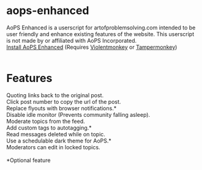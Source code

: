 # aops-enhanced
AoPS Enhanced is a userscript for artofproblemsolving.com intended to be user friendly and enhance existing features of the website. This userscript is not made by or affiliated with AoPS Incorporated.<br>
<a href='https://github.com/epiccakeking/aops-enhanced/raw/master/aopsenhanced.user.js'>Install AoPS Enhanced</a> (Requires <a href='https://violentmonkey.github.io/get-it/'>Violentmonkey</a> or <a href='https://www.tampermonkey.net/'>Tampermonkey</a>)<br>
<br>
# Features
Quoting links back to the original post.<br>
Click post number to copy the url of the post.<br>
Replace flyouts with browser notifications.\*<br>
Disable idle monitor (Prevents community falling asleep).<br>
Moderate topics from the feed.<br>
Add custom tags to autotagging.\*<br>
Read messages deleted while on topic.<br>
Use a schedulable dark theme for AoPS.\*<br>
Moderators can edit in locked topics.<br>
<br>
*Optional feature
